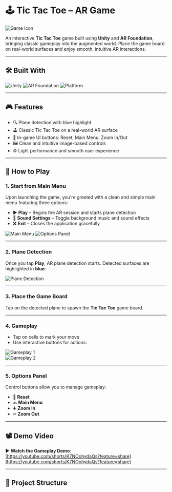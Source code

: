 # 🕹️ Tic Tac Toe – AR Game

![Game Icon](source/Icon.png)

An interactive **Tic Tac Toe** game built using **Unity** and **AR Foundation**, bringing classic gameplay into the augmented world. Place the game board on real-world surfaces and enjoy smooth, intuitive AR interactions.

---

## 🛠️ Built With

![Unity](https://img.shields.io/badge/Engine-Unity-000000?logo=unity&logoColor=white)
![AR Foundation](https://img.shields.io/badge/AR-AR%20Foundation-blue)
![Platform](https://img.shields.io/badge/Platform-Android%20%7C%20iOS-green)

---

## 🎮 Features

- 🔍 Plane detection with blue highlight
- 🕹️ Classic Tic Tac Toe on a real-world AR surface
- 📱 In-game UI buttons: Reset, Main Menu, Zoom In/Out
- 🖼️ Clean and intuitive image-based controls
- ⚙️ Light performance and smooth user experience

---

## 🚀 How to Play

### 1. Start from Main Menu
Upon launching the game, you're greeted with a clean and simple main menu featuring three options:

- ▶️ **Play** – Begins the AR session and starts plane detection  
- 🎵 **Sound Settings** – Toggle background music and sound effects  
- ❌ **Exit** – Closes the application gracefully

![Main Menu](source/Menu.jpeg)
![Options Panel](source/Option.jpeg)

---

### 2. Plane Detection
Once you tap **Play**, AR plane detection starts. Detected surfaces are highlighted in **blue**:

![Plane Detection](source/Img1.jpeg)

---

### 3. Place the Game Board
Tap on the detected plane to spawn the **Tic Tac Toe** game board.

---

### 4. Gameplay
- Tap on cells to mark your move
- Use interactive buttons for actions:

![Gameplay 1](source/Img2.jpeg)  
![Gameplay 2](source/Img3.jpeg)

---

### 5. Options Panel
Control buttons allow you to manage gameplay:

- 🔄 **Reset**  
- 🔙 **Main Menu**  
- ➕ **Zoom In**  
- ➖ **Zoom Out**

---

## 📽️ Demo Video

▶️ **Watch the Gameplay Demo**:  
[https://youtube.com/shorts/K7NOohydaQs?feature=share](https://youtube.com/shorts/K7NOohydaQs?feature=share)

---

## 📁 Project Structure

